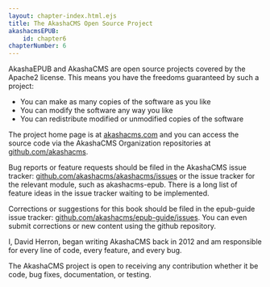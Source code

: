 ```yaml
---
layout: chapter-index.html.ejs
title: The AkashaCMS Open Source Project
akashacmsEPUB:
    id: chapter6
chapterNumber: 6
---
```


AkashaEPUB and AkashaCMS are open source projects covered by the Apache2 license.  This means you have the freedoms guaranteed by such a project:

* You can make as many copies of the software as you like
* You can modify the software any way you like
* You can redistribute modified or unmodified copies of the software

The project home page is at [akashacms.com](http://akashacms.com) and you can access the source code via the AkashaCMS Organization repositories at [github.com/akashacms](https://github.com/akashacms).

Bug reports or feature requests should be filed in the AkashaCMS issue tracker:  [github.com/akashacms/akashacms/issues](https://github.com/akashacms/akashacms/issues) or the issue tracker for the relevant module, such as akashacms-epub.  There is a long list of feature ideas in the issue tracker waiting to be implemented.

Corrections or suggestions for this book should be filed in the epub-guide issue tracker: [github.com/akashacms/epub-guide/issues](https://github.com/akashacms/epub-guide/issues).  You can even submit corrections or new content using the github repository.

I, David Herron, began writing AkashaCMS back in 2012 and am responsible for every line of code, every feature, and every bug.

The AkashaCMS project is open to receiving any contribution whether it be code, bug fixes, documentation, or testing.

